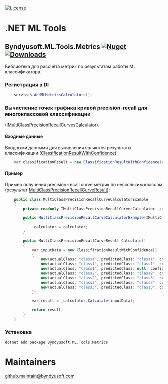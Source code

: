 ﻿[![License](https://img.shields.io/badge/License-Apache--2.0-blue.svg)](https://opensource.org/licenses/Apache-2.0)

# .NET ML Tools

## Byndyusoft.ML.Tools.Metrics [![Nuget](https://img.shields.io/nuget/v/Byndyusoft.ML.Tools.Metrics.svg)](https://www.nuget.org/packages/Byndyusoft.ML.Tools.Metrics/) [![Downloads](https://img.shields.io/nuget/dt/Byndyusoft.ML.Tools.Metrics.svg)](https://www.nuget.org/packages/Byndyusoft.ML.Tools.Metrics/)

Библиотека для рассчёта метрик по результатам работы ML классификатора.

### Регистрация в DI

```csharp
    services.AddMLMetricsCalculators();
```

### Вычисление точек графика кривой precision-recall для многоклассовой классификации

([IMultiClassPrecisionRecallCurvesCalculator](src/Metrics/Interfaces/IMultiClassPrecisionRecallCurvesCalculator.cs)).

#### Входные данные

Входными данными для вычисления являются результаты классификации ([ClassificationResultWithConfidence](src/Metrics/Dtos/ClassificationResultWithConfidence.cs)):
```csharp
    var classificationResult = new ClassificationResultWithConfidence(actualClass: "class1", predictedClass: "class1", confidence: 0.9d);
```

#### Пример

Пример получения precision-recall curve метрик по нескольким классам (результат [MultiClassPrecisionRecallCurveResult](src/Metrics/Dtos/MultiClassPrecisionRecallCurveResult.cs)):
```csharp
    public class MultiClassPrecisionRecallCurveCalculatorExample
    {
        private readonly IMultiClassPrecisionRecallCurvesCalculator _calculator;

        public MultiClassPrecisionRecallCurveCalculatorExample(IMultiClassPrecisionRecallCurvesCalculator calculator)
        {
            _calculator = calculator;
        }

        public MultiClassPrecisionRecallCurveResult Calculate()
        {
            var inputData = new ClassificationResultWithConfidence[]
            {
                new(actualClass: "class1", predictedClass: "class1", confidence: 0.99d),
                new(actualClass: "class1", predictedClass: "class1", confidence: 0.98d),
                new(actualClass: "class1", predictedClass: null, confidence: 0.5d),
                new(actualClass: "class2", predictedClass: "class2", confidence: 0.6d),
                new(actualClass: "class2", predictedClass: "class3", confidence: 0.3d),
                new(actualClass: "class3", predictedClass: "class3", confidence: 0.85d),
                new(actualClass: "class3", predictedClass: "class3", confidence: 0.7d)
            };

            var result = _calculator.Calculate(inputData);

            return result;
        }
    }
```

### Установка

```shell
dotnet add package Byndyusoft.ML.Tools.Metrics
```

# Maintainers
[github.maintain@byndyusoft.com](mailto:github.maintain@byndyusoft.com)
